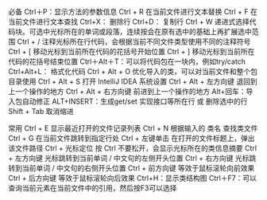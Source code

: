 必备
Ctrl＋P：显示方法的参数信息
Ctrl + R 	在当前文件进行文本替换
Ctrl + F 	在当前文件进行文本查找
Ctrl+X： 删除行
Ctrl+D： 复制行
Ctrl + W 	递进式选择代码块。可选中光标所在的单词或段落，连续按会在原有选中的基础上再扩展选中范围 
Ctrl + / 	注释光标所在行代码，会根据当前不同文件类型使用不同的注释符号
Ctrl + [ 	移动光标到当前所在代码的花括号开始位置
Ctrl + ] 	移动光标到当前所在代码的花括号结束位置
Ctrl＋Alt＋T：可以将代码包在一块内，例如try/catch
Ctrl+Alt+L：  格式化代码
Ctrl + Alt + O 	优化导入的类，可以对当前文件和整个包目录使用 
Ctrl + Alt + S 	打开 IntelliJ IDEA 系统设置
Ctrl + Alt + 左方向键 	退回到上一个操作的地方
Ctrl + Alt + 右方向键 	前进到上一个操作的地方
Alt+回车：导入包自动修正
ALT+INSERT：生成get/set 实现接口等所在行 或 删除选中的行 
Shift + Tab 	取消缩进

常用
Ctrl + E 	显示最近打开的文件记录列表
Ctrl + N 	根据输入的 类名 查找类文件
Ctrl + G 	在当前文件跳转到指定行处
Ctrl + 左键单击 	在打开的文件标题上，弹出该文件路径
Ctrl + 光标定位 	按 Ctrl 不要松开，会显示光标所在的类信息摘要
Ctrl + 左方向键 	光标跳转到当前单词 / 中文句的左侧开头位置
Ctrl + 右方向键 	光标跳转到当前单词 / 中文句的右侧开头位置
Ctrl + 前方向键 	等效于鼠标滚轮向前效果
Ctrl + 后方向键 	等效于鼠标滚轮向后效果
Ctrl+H：显示类结构图
Ctrl＋F7：可以查询当前元素在当前文件中的引用，然后按F3可以选择
